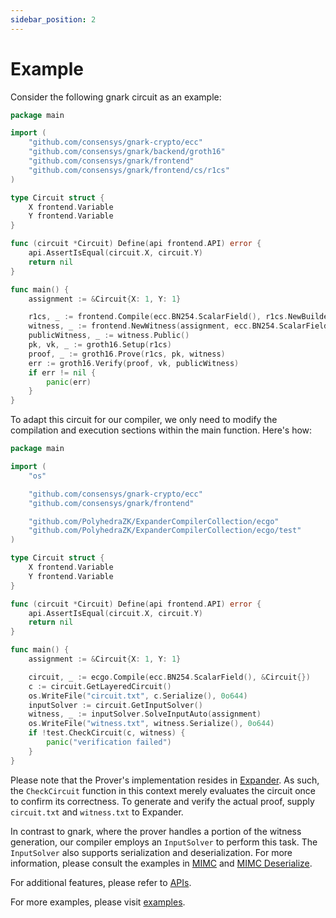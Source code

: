 ```yaml
---
sidebar_position: 2
---
```


# Example

Consider the following gnark circuit as an example:

```go
package main

import (
	"github.com/consensys/gnark-crypto/ecc"
	"github.com/consensys/gnark/backend/groth16"
	"github.com/consensys/gnark/frontend"
	"github.com/consensys/gnark/frontend/cs/r1cs"
)

type Circuit struct {
	X frontend.Variable
	Y frontend.Variable
}

func (circuit *Circuit) Define(api frontend.API) error {
	api.AssertIsEqual(circuit.X, circuit.Y)
	return nil
}

func main() {
	assignment := &Circuit{X: 1, Y: 1}

	r1cs, _ := frontend.Compile(ecc.BN254.ScalarField(), r1cs.NewBuilder, &Circuit{})
	witness, _ := frontend.NewWitness(assignment, ecc.BN254.ScalarField())
	publicWitness, _ := witness.Public()
	pk, vk, _ := groth16.Setup(r1cs)
	proof, _ := groth16.Prove(r1cs, pk, witness)
	err := groth16.Verify(proof, vk, publicWitness)
	if err != nil {
		panic(err)
	}
}
```

To adapt this circuit for our compiler, we only need to modify the compilation and execution sections within the main function. Here's how:

```go
package main

import (
	"os"

	"github.com/consensys/gnark-crypto/ecc"
	"github.com/consensys/gnark/frontend"

	"github.com/PolyhedraZK/ExpanderCompilerCollection/ecgo"
	"github.com/PolyhedraZK/ExpanderCompilerCollection/ecgo/test"
)

type Circuit struct {
	X frontend.Variable
	Y frontend.Variable
}

func (circuit *Circuit) Define(api frontend.API) error {
	api.AssertIsEqual(circuit.X, circuit.Y)
	return nil
}

func main() {
	assignment := &Circuit{X: 1, Y: 1}

	circuit, _ := ecgo.Compile(ecc.BN254.ScalarField(), &Circuit{})
	c := circuit.GetLayeredCircuit()
	os.WriteFile("circuit.txt", c.Serialize(), 0o644)
	inputSolver := circuit.GetInputSolver()
	witness, _ := inputSolver.SolveInputAuto(assignment)
	os.WriteFile("witness.txt", witness.Serialize(), 0o644)
	if !test.CheckCircuit(c, witness) {
		panic("verification failed")
	}
}
```

Please note that the Prover's implementation resides in [Expander](https://github.com/PolyhedraZK/Expander). As such, the `CheckCircuit` function in this context merely evaluates the circuit once to confirm its correctness. To generate and verify the actual proof, supply `circuit.txt` and `witness.txt` to Expander.

In contrast to gnark, where the prover handles a portion of the witness generation, our compiler employs an `InputSolver` to perform this task. The `InputSolver` also supports serialization and deserialization. For more information, please consult the examples in [MIMC](https://github.com/PolyhedraZK/ExpanderCompilerCollection/blob/master/ecgo/examples/mimc) and [MIMC Deserialize](https://github.com/PolyhedraZK/ExpanderCompilerCollection/blob/master/ecgo/mimc_deserialize).

For additional features, please refer to [APIs](./apis).

For more examples, please visit [examples](https://github.com/PolyhedraZK/ExpanderCompilerCollection/blob/master/ecgo/examples).
